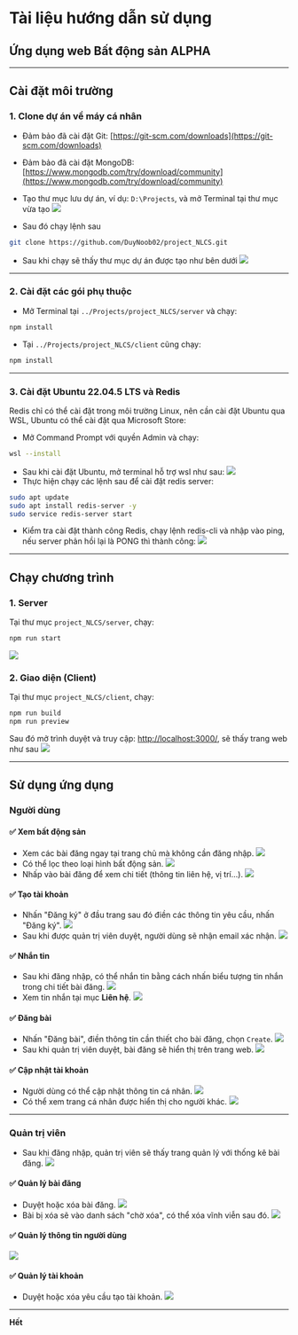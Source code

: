 
# Tài liệu hướng dẫn sử dụng  
## Ứng dụng web Bất động sản ALPHA

---

## Cài đặt môi trường

### 1. Clone dự án về máy cá nhân

- Đảm bảo đã cài đặt Git: [https://git-scm.com/downloads](https://git-scm.com/downloads)  
- Đảm bảo đã cài đặt MongoDB: [https://www.mongodb.com/try/download/community](https://www.mongodb.com/try/download/community)

- Tạo thư mục lưu dự án, ví dụ: `D:\Projects`, và mở Terminal tại thư mục vừa tạo
  ![](https://imagizer.imageshack.com/img924/6681/g1U7Qb.png)
- Sau đó chạy lệnh sau
```bash
git clone https://github.com/DuyNoob02/project_NLCS.git
```
- Sau khi chạy sẽ thấy thư mục dự án được tạo như bên dưới
  ![](https://imagizer.imageshack.com/img924/9913/Wm0PIN.png)

---

### 2. Cài đặt các gói phụ thuộc

- Mở Terminal tại `../Projects/project_NLCS/server` và chạy:

```bash
npm install
```

- Tại `../Projects/project_NLCS/client` cũng chạy:

```bash
npm install
```

---

### 3. Cài đặt Ubuntu 22.04.5 LTS và Redis

Redis chỉ có thể cài đặt trong môi trường Linux, nên cần cài đặt Ubuntu qua WSL, Ubuntu có thể cài đặt qua Microsoft Store:

- Mở Command Prompt với quyền Admin và chạy:

```bash
wsl --install
```

- Sau khi cài đặt Ubuntu, mở terminal hỗ trợ wsl như sau:
  ![](https://imagizer.imageshack.com/img924/2159/H0fQ3k.png)
- Thực hiện chạy các lệnh sau để cài đặt redis server:
```bash
sudo apt update
sudo apt install redis-server -y
sudo service redis-server start
```

- Kiểm tra cài đặt thành công Redis, chạy lệnh redis-cli và nhập vào ping, nếu server phản hồi lại là PONG thì thành công:
  ![](https://imagizer.imageshack.com/img923/3807/sIAmad.png)
---

## Chạy chương trình

### 1. Server

Tại thư mục `project_NLCS/server`, chạy:

```bash
npm run start
```
  ![](https://imagizer.imageshack.com/img923/3159/m5pmxg.png)

### 2. Giao diện (Client)

Tại thư mục `project_NLCS/client`, chạy:

```bash
npm run build
npm run preview
```

Sau đó mở trình duyệt và truy cập: [http://localhost:3000/](http://localhost:3000/), sẽ thấy trang web như sau
![](https://imagizer.imageshack.com/img923/9224/gSt5ok.png)

---

## Sử dụng ứng dụng

### Người dùng

#### ✅ Xem bất động sản

- Xem các bài đăng ngay tại trang chủ mà không cần đăng nhập.
  ![](https://imagizer.imageshack.com/img923/5409/WFw3fX.png)
- Có thể lọc theo loại hình bất động sản.
  ![](https://imagizer.imageshack.com/img924/1525/FOalVt.png)
- Nhấp vào bài đăng để xem chi tiết (thông tin liên hệ, vị trí...).
  ![](https://imagizer.imageshack.com/img924/7503/y0Tcdp.png)

#### ✅ Tạo tài khoản

- Nhấn "Đăng ký" ở đầu trang sau đó điền các thông tin yêu cầu, nhấn "Đăng ký".
  ![](https://imagizer.imageshack.com/img924/4011/tKzoe7.png)
- Sau khi được quản trị viên duyệt, người dùng sẽ nhận email xác nhận.
  ![](https://imagizer.imageshack.com/img923/1832/mmEnFY.png)

#### ✅ Nhắn tin

- Sau khi đăng nhập, có thể nhắn tin bằng cách nhấn biểu tượng tin nhắn trong chi tiết bài đăng.
  ![](https://imagizer.imageshack.com/img924/6877/SpJG9d.png)
- Xem tin nhắn tại mục **Liên hệ**.
  ![](https://imagizer.imageshack.com/img923/613/epteSb.png)

#### ✅ Đăng bài

- Nhấn "Đăng bài", điền thông tin cần thiết cho bài đăng, chọn `Create`.
  ![](https://imagizer.imageshack.com/img923/4084/gBk8g6.png)
- Sau khi quản trị viên duyệt, bài đăng sẽ hiển thị trên trang web.
  ![](https://imagizer.imageshack.com/img924/9413/f1ScZB.png)

#### ✅ Cập nhật tài khoản

- Người dùng có thể cập nhật thông tin cá nhân.
  ![](https://imagizer.imageshack.com/img924/3641/J4H4x6.png)
- Có thể xem trang cá nhân được hiển thị cho người khác.
  ![](https://imagizer.imageshack.com/img923/8426/W1hy1w.png)

---

### Quản trị viên

- Sau khi đăng nhập, quản trị viên sẽ thấy trang quản lý với thống kê bài đăng.
  ![](https://imagizer.imageshack.com/img924/2650/hNBnUA.png)

#### ✅ Quản lý bài đăng

- Duyệt hoặc xóa bài đăng.
  ![](https://imagizer.imageshack.com/img924/9007/879agy.png)
- Bài bị xóa sẽ vào danh sách "chờ xóa", có thể xóa vĩnh viễn sau đó.
  ![](https://imagizer.imageshack.com/img924/3264/EfjyTJ.png)

#### ✅ Quản lý thông tin người dùng
![](https://imagizer.imageshack.com/img924/4651/6vqJmM.png)

#### ✅ Quản lý tài khoản

- Duyệt hoặc xóa yêu cầu tạo tài khoản.
  ![](https://imagizer.imageshack.com/img923/2179/vcWEg6.png)
---

**Hết**
